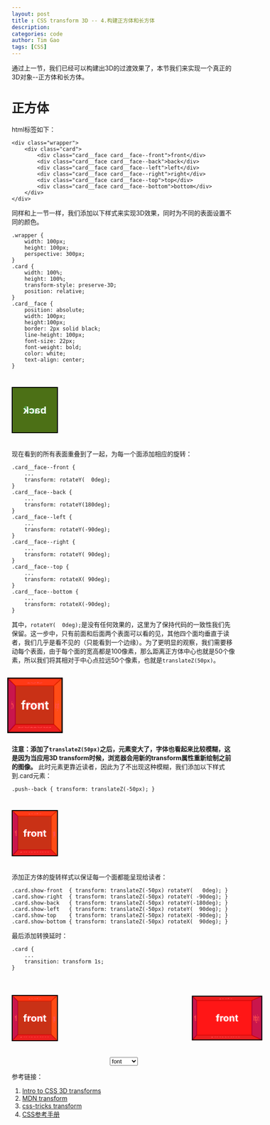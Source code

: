 ```yaml
---
layout: post
title : CSS transform 3D -- 4.构建正方体和长方体
description: 
categories: code
author: Tim Gao
tags: [CSS]
---
```


通过上一节，我们已经可以构建出3D的过渡效果了，本节我们来实现一个真正的3D对象--正方体和长方体。

# 正方体

<style>
    .wrapper {
        width: 100px;
        height: 100px;
        perspective: 300px;
        margin: 40px 0;
    }
    .card {
        width: 100%;
        height: 100%;
        transform-style: preserve-3D;
        position: relative;
        transition: transform 1s;
    }
    .card.show-front  { transform: translateZ(-50px) rotateY(   0deg); }
    .card.show-right  { transform: translateZ(-50px) rotateY( -90deg); }
    .card.show-back   { transform: translateZ(-50px) rotateY(-180deg); }
    .card.show-left   { transform: translateZ(-50px) rotateY(  90deg); }
    .card.show-top    { transform: translateZ(-50px) rotateX( -90deg); }
    .card.show-bottom { transform: translateZ(-50px) rotateX(  90deg); }
    .push--back {
        transform: translateZ(-50px);
    }
    .card__face {
        position: absolute;
        width: 100px;
        height:100px;
        border: 2px solid black;
        line-height: 100px;
        font-size: 22px;
        font-weight: bold;
        color: white;
        text-align: center;
    }
    .card__face--front {
        background-color: rgba(255, 0, 0,.7);
        transform: rotateY(  0deg);
    }
    .card__face--back {
        background-color: rgba(0, 128, 0,.7);
        transform: rotateY(180deg);
    }
    .card__face--left {
        background-color: rgba(0, 0, 255, .7);
        transform: rotateY(-90deg);
    }
    .card__face--right {
        background-color: rgba(255, 255, 0,.7);
        transform: rotateY( 90deg);
    }
    .card__face--top {
        background-color: rgba(255, 165, 0, .7);
        transform: rotateX( 90deg);
    }
    .card__face--bottom {
        background-color: rgba(165, 42, 42, .7);
        transform: rotateX(-90deg);
    }

    .cube__face--front {
        background-color: rgba(255, 0, 0,.7);
        transform: rotateY(  0deg) translateZ(50px);
    }
    .cube__face--back {
        background-color: rgba(0, 128, 0,.7);
        transform: rotateY(180deg) translateZ(50px);
    }
    .cube__face--left {
        background-color: rgba(0, 0, 255, .7);
        transform: rotateY(-90deg) translateZ(50px);
    }
    .cube__face--right {
        background-color: rgba(255, 255, 0,.7);
        transform: rotateY( 90deg) translateZ(50px);
    }
    .cube__face--top {
        background-color: rgba(255, 165, 0, .7);
        transform: rotateX( 90deg) translateZ(50px);
    }
    .cube__face--bottom {
        background-color: rgba(165, 42, 42, .7);
        transform: rotateX(-90deg) translateZ(50px);
    }

    .box {
        width: 160px;
        height: 100px;
        position: relative;
        transform-style: preserve-3d;
        transform: translateZ(-50px);
        transition: transform 1s;
    }
    .box__face {
        position: absolute;
        border: 2px solid black;
        font-size: 22px;
        font-weight: bold;
        color: white;
        text-align: center;
    }
    .box__face--front,
    .box__face--back {
        width: 160px;
        height: 100px;
        background-color: rgba(255, 0, 0,.7);
        line-height: 100px;
    }

    .box__face--right,
    .box__face--left {
        width: 80px;
        height: 100px;
        background-color: rgba(0, 0, 255, .7);
        line-height: 100px;
        left: 40px;
    }

    .box__face--top,
    .box__face--bottom {
        width: 160px;
        height: 80px;
        background-color: rgba(165, 42, 42, .7);
        line-height: 80px;
        top: 10px;
    }

    .box__face--front  { transform: rotateY(  0deg) translateZ( 40px); }
    .box__face--back   { transform: rotateY(180deg) translateZ( 40px); }

    .box__face--right  { transform: rotateY( 90deg) translateZ(80px); }
    .box__face--left   { transform: rotateY(-90deg) translateZ(80px); }

    .box__face--top    { transform: rotateX( 90deg) translateZ(50px); }
    .box__face--bottom { transform: rotateX(-90deg) translateZ(50px); }
    .box.show-front  { transform: translateZ( -50px) rotateY(   0deg); }

    .box.show-back   { transform: translateZ( -40px) rotateY(-180deg); }
    .box.show-right  { transform: translateZ(-80px) rotateY( -90deg); }
    .box.show-left   { transform: translateZ(-80px) rotateY(  90deg); }
    .box.show-top    { transform: translateZ(-50px) rotateX( -90deg); }
    .box.show-bottom { transform: translateZ(-50px) rotateX(  90deg); }

    .container {
        display: flex;
        justify-content: space-between;
        flex-wrap: wrap;
    }
    .container .tool {
        width: 100%;
        text-align: center;
    }
</style>

html标签如下：

    <div class="wrapper">
        <div class="card">
            <div class="card__face card__face--front">front</div>
            <div class="card__face card__face--back">back</div>
            <div class="card__face card__face--left">left</div>
            <div class="card__face card__face--right">right</div>
            <div class="card__face card__face--top">top</div>
            <div class="card__face card__face--bottom">bottom</div>
        </div>
    </div>

同样和上一节一样，我们添加以下样式来实现3D效果，同时为不同的表面设置不同的颜色。

    .wrapper {
        width: 100px;
        height: 100px;
        perspective: 300px;
    }
    .card {
        width: 100%;
        height: 100%;
        transform-style: preserve-3D;
        position: relative;
    }
    .card__face {
        position: absolute;
        width: 100px;
        height:100px;
        border: 2px solid black;
        line-height: 100px;
        font-size: 22px;
        font-weight: bold;
        color: white;
        text-align: center;
    }

<div class="wrapper">
    <div class="card">
        <div class="card__face card__face--front">front</div>
        <div class="card__face card__face--back push-400">back</div>
        <div class="card__face card__face--left">left</div>
        <div class="card__face card__face--right">right</div>
        <div class="card__face card__face--top">top</div>
        <div class="card__face card__face--bottom">bottom</div>
    </div>
</div>

现在看到的所有表面重叠到了一起，为每一个面添加相应的旋转：

    .card__face--front {
        ...
        transform: rotateY(  0deg);
    }
    .card__face--back {
        ...
        transform: rotateY(180deg);
    }
    .card__face--left {
        ...
        transform: rotateY(-90deg);
    }
    .card__face--right {
        ...
        transform: rotateY( 90deg);
    }
    .card__face--top {
        ...
        transform: rotateX( 90deg);
    }
    .card__face--bottom {
        ...
        transform: rotateX(-90deg);
    }

其中，`rotateY(  0deg);`是没有任何效果的，这里为了保持代码的一致性我们先保留。这一步中，只有前面和后面两个表面可以看的见，其他四个面均垂直于读者，我们几乎是看不见的（只能看到一个边缘）。为了更明显的观察，我们需要移动每个表面，由于每个面的宽高都是100像素，那么距离正方体中心也就是50个像素，所以我们将其相对于中心点拉远50个像素，也就是`translateZ(50px)`。

<div class="wrapper">
    <div class="card">
        <div class="card__face cube__face--front">front</div>
        <div class="card__face cube__face--back push-400">back</div>
        <div class="card__face cube__face--left">left</div>
        <div class="card__face cube__face--right">right</div>
        <div class="card__face cube__face--top">top</div>
        <div class="card__face cube__face--bottom">bottom</div>
    </div>
</div>

__注意：添加了`translateZ(50px)`之后，元素变大了，字体也看起来比较模糊，这是因为当应用3D transform时候，浏览器会用新的transform属性重新绘制之前的图像。__ 此时元素更靠近读者，因此为了不出现这种模糊，我们添加以下样式到.card元素：

    .push--back { transform: translateZ(-50px); }

<div class="wrapper">
    <div class="card push--back">
        <div class="card__face cube__face--front">front</div>
        <div class="card__face cube__face--back push-400">back</div>
        <div class="card__face cube__face--left">left</div>
        <div class="card__face cube__face--right">right</div>
        <div class="card__face cube__face--top">top</div>
        <div class="card__face cube__face--bottom">bottom</div>
    </div>
</div>

添加正方体的旋转样式以保证每一个面都能呈现给读者：

    .card.show-front  { transform: translateZ(-50px) rotateY(   0deg); }
    .card.show-right  { transform: translateZ(-50px) rotateY( -90deg); }
    .card.show-back   { transform: translateZ(-50px) rotateY(-180deg); }
    .card.show-left   { transform: translateZ(-50px) rotateY(  90deg); }
    .card.show-top    { transform: translateZ(-50px) rotateX( -90deg); }
    .card.show-bottom { transform: translateZ(-50px) rotateX(  90deg); }

最后添加转换延时：

    .card { 
        ...
        transition: transform 1s; 
    }
<div class="container"> 


<div class="wrapper">
    <div class="card show-front">
        <div class="card__face cube__face--front">front</div>
        <div class="card__face cube__face--back push-400">back</div>
        <div class="card__face cube__face--left">left</div>
        <div class="card__face cube__face--right">right</div>
        <div class="card__face cube__face--top">top</div>
        <div class="card__face cube__face--bottom">bottom</div>
    </div>
</div>
<div class="wrapper">
    <div class="box">
        <div class="box__face box__face--front">front</div>
        <div class="box__face box__face--back">back</div>
        <div class="box__face box__face--right">right</div>
        <div class="box__face box__face--left">left</div>
        <div class="box__face box__face--top">top</div>
        <div class="box__face box__face--bottom">bottom</div>
    </div>
</div>
<div class="tool">
    <select id="faceChange">
        <option data-style="show-front" value="font">font</option>
        <option data-style="show-back" value="back">back</option>
        <option data-style="show-left" value="left">left</option>
        <option data-style="show-right" value="right">right</option>
        <option data-style="show-top" value="top">top</option>
        <option data-style="show-bottom" value="bottom">bottom</option>
    </select>
</div>
</div>


参考链接：

1. [Intro to CSS 3D transforms](https://3dtransforms.desandro.com/perspective)
2. [MDN transform](https://developer.mozilla.org/en-US/docs/Web/CSS/transform)
3. [css-tricks transform](https://css-tricks.com/almanac/properties/t/transform/)
4. [CSS参考手册](http://css.doyoe.com/)